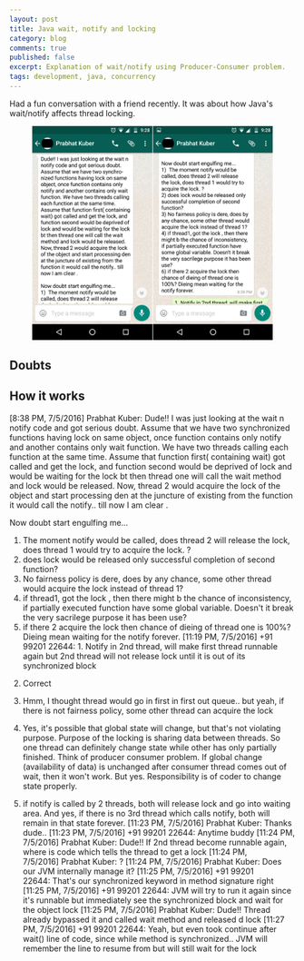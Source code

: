 ```yaml
---
layout: post
title: Java wait, notify and locking
category: blog
comments: true
published: false
excerpt: Explanation of wait/notify using Producer-Consumer problem.
tags: development, java, concurrency
---
```


Had a fun conversation with a friend recently. It was about how Java's wait/notify affects thread locking. 

<figure>
 <a href="/images/blog/java-wait-notify.png"><img src="/images/blog/java-wait-notify.png"></a>
</figure>

## Doubts

## How it works




[8:38 PM, 7/5/2016] Prabhat Kuber: Dude!! I was just looking at the wait n notify code and got serious doubt.
Assume that we have two synchronized functions having lock on same object, once function contains only notify and another contains only wait function. We have two threads calling each function at the same time. Assume that function first( containing wait) got called and get the lock, and function second would be deprived of lock and would be waiting for the lock bt then thread one will call the wait method and lock would be released. Now, thread 2 would acquire the lock of the object and start processing den at the juncture of existing from the function it would call the notify.. till now I am clear .

Now doubt start engulfing me...
1)  The moment notify would be called, does thread 2 will release the lock, does thread 1 would try to acquire the lock. ?
2) does lock would be released only successful completion of second function?
3) No fairness policy is dere, does by any chance, some other thread would acquire the lock instead of thread 1?
4) if thread1, got the lock , then there might b the chance of inconsistency, if partially executed function have some global variable. Doesn't it break the very sacrilege purpose it has been use?
6) if there 2 acquire the lock then chance of dieing of thread one is 100%? Dieing mean waiting for the notify forever.
[11:19 PM, 7/5/2016] +91 99201 22644: 1. Notify in 2nd thread, will make first thread runnable again but 2nd thread will not release lock until it is out of its synchronized block

2. Correct

3. Hmm, I thought thread would go in first in first out queue.. but yeah, if there is not fairness policy, some other thread can acquire the lock

4. Yes, it's possible that global state will change, but that's not violating purpose. Purpose of the locking is sharing data between threads. So one thread can definitely change state while other has only partially finished. Think of producer consumer problem. If global change (availability of data)  is unchanged after consumer thread comes out of wait, then it won't work. But yes. Responsibility is of coder to change state properly.

6. if notify is called by 2 threads, both will release lock and go into waiting area.  And yes, if there is no 3rd thread which calls notify, both will remain in that state forever.
[11:23 PM, 7/5/2016] Prabhat Kuber: Thanks dude..
[11:23 PM, 7/5/2016] +91 99201 22644: Anytime buddy
[11:24 PM, 7/5/2016] Prabhat Kuber: Dude!! If 2nd thread become runnable again, where is code which tells the thread to get a lock
[11:24 PM, 7/5/2016] Prabhat Kuber: ?
[11:24 PM, 7/5/2016] Prabhat Kuber: Does our JVM internally manage it?
[11:25 PM, 7/5/2016] +91 99201 22644: That's our synchronized keyword in method signature right
[11:25 PM, 7/5/2016] +91 99201 22644: JVM will try to run it again since it's runnable but immediately see the synchronized block and wait for the object lock
[11:25 PM, 7/5/2016] Prabhat Kuber: Dude!! Thread already bypassed it and called wait method and released d lock
[11:27 PM, 7/5/2016] +91 99201 22644: Yeah, but even took continue after wait() line of code, since while method is synchronized.. JVM will remember the line to resume from but will still wait for the lock

